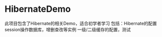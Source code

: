 HibernateDemo
=============

此项目包含了Hibernate的相关Demo，适合初学者学习
包括：Hibernate的配置
      session操作数据库，增删查改等实例
      一级/二级缓存的配置，测试
